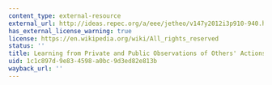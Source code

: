 ```yaml
---
content_type: external-resource
external_url: http://ideas.repec.org/a/eee/jetheo/v147y2012i3p910-940.html
has_external_license_warning: true
license: https://en.wikipedia.org/wiki/All_rights_reserved
status: ''
title: Learning from Private and Public Observations of Others' Actions
uid: 1c1c897d-9e83-4598-a0bc-9d3ed82e813b
wayback_url: ''
---
```

